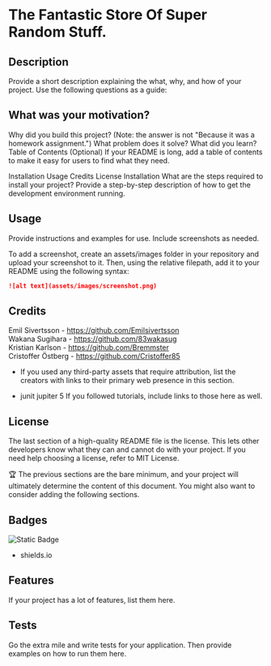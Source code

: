 # The Fantastic Store Of Super Random Stuff.

## Description
Provide a short description explaining the what, why, and how of your project. Use the following questions as a guide:

## What was your motivation?
Why did you build this project? (Note: the answer is not "Because it was a homework assignment.")
What problem does it solve?
What did you learn?
Table of Contents (Optional)
If your README is long, add a table of contents to make it easy for users to find what they need.

Installation
Usage
Credits
License
Installation
What are the steps required to install your project? Provide a step-by-step description of how to get the development environment running.

## Usage
Provide instructions and examples for use. Include screenshots as needed.

To add a screenshot, create an assets/images folder in your repository and upload your screenshot to it. Then, using the relative filepath, add it to your README using the following syntax:

```md
![alt text](assets/images/screenshot.png)
```
## Credits

Emil Sivertsson - https://github.com/Emilsivertsson  
Wakana Sugihara - https://github.com/83wakasug  
Kristian Karlson - https://github.com/Bremmster  
Cristoffer Östberg - https://github.com/Cristoffer85

 
* If you used any third-party assets that require attribution, list the creators with links to their primary web presence in this section.

* junit jupiter 5
If you followed tutorials, include links to those here as well.

## License
The last section of a high-quality README file is the license. This lets other developers know what they can and cannot do with your project. If you need help choosing a license, refer to MIT License.

🏆 The previous sections are the bare minimum, and your project will ultimately determine the content of this document. You might also want to consider adding the following sections.

## Badges

![Static Badge](https://img.shields.io/badge/Java_65%25-HTML_35%25-blue)

* shields.io

## Features
If your project has a lot of features, list them here.

## Tests
Go the extra mile and write tests for your application. Then provide examples on how to run them here.
